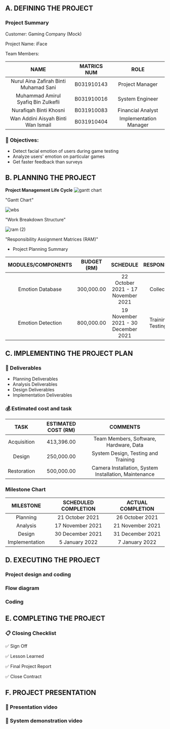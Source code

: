 ## A. DEFINING THE PROJECT 
### Project Summary 

Customer: Gaming Company (Mock)

Project Name: iFace 

Team Members: 

NAME | MATRICS NUM | ROLE
:---: | :---: | :---:
Nurul Aina Zafirah Binti Muhamad Sani | B031910143 | Project Manager
Muhammad Amirul Syafiq Bin Zulkefli | B031910016 | System Engineer
Nurafiqah Binti Khosni | B031910083 | Financial Analyst
Wan Addini Aisyah Binti Wan Ismail | B031910404 | Implementation Manager

### :page_facing_up: Objectives:
* Detect facial emotion of users during game testing
* Analyze users' emotion on particular games
* Get faster feedback than surveys

## B. PLANNING THE PROJECT 
**Project Management Life Cycle** 
![gantt chart](https://user-images.githubusercontent.com/55248669/148727493-f8711d62-8083-4646-ad8f-8ebe3a305799.png)

"Gantt Chart"

![wbs](https://user-images.githubusercontent.com/55248669/148727631-899c2749-880d-4a85-aed7-38080e6c06db.png)

"Work Breakdown Structure"

![ram (2)](https://user-images.githubusercontent.com/55248669/148727697-0a41e9c8-741a-4992-9dab-02907c7c599a.png)

"Responsibility Assignment Matrices (RAM)"

* Project Planning Summary

MODULES/COMPONENTS | BUDGET (RM) | SCHEDULE | RESPONSIBILITY
:---: | :---: | :---: | :---:
Emotion Database | 300,000.00 | 22 October 2021 - 17 November 2021 | Collect Data
Emotion Detection | 800,000.00 | 19 November 2021 - 30 December 2021 | Training and Testing Data


## C. IMPLEMENTING THE PROJECT PLAN 
### :memo: Deliverables
* Planning Deliverables
* Analysis Deliverables
* Design Deliverables
* Implementation Deliverables

### :moneybag: Estimated cost and task

TASK | ESTIMATED COST (RM) | COMMENTS 
:---: | :---: | :---:
 Acquisition | 413,396.00 | Team Members, Software, Hardware, Data
 Design | 250,000.00 | System Design, Testing and Training
 Restoration | 500,000.00 | Camera Installation,  System Installation, Maintenance
	 
### Milestone Chart

MILESTONE | SCHEDULED COMPLETION | ACTUAL COMPLETION 
:---: | :---: | :---:
 Planning | 21 October 2021 | 26 October 2021
 Analysis | 17 November 2021 | 21 November 2021 
 Design | 30 December 2021 | 31 December 2021  
 Implementation | 5 January 2022 | 7 January 2022   

## D. EXECUTING THE PROJECT ##
### Project design and coding

### Flow diagram

### Coding

## E. COMPLETING THE PROJECT ##
### :clipboard: Closing Checklist ###
:white_check_mark: Sign Off

:white_check_mark: Lesson Learned

:white_check_mark: Final Project Report

:white_check_mark: Close Contract

## F. PROJECT PRESENTATION ##
### :pushpin: Presentation video
### :pushpin: System demonstration video
  
